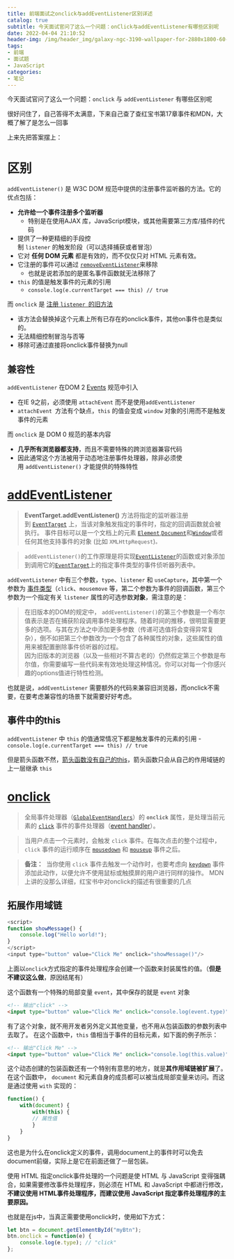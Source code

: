 ```yaml
---
title: 前端面试之onclick与addEventListener区别详述
catalog: true
subtitle: 今天面试官问了这么一个问题：onClick与addEventListener有哪些区别呢
date: 2022-04-04 21:10:52
header-img: /img/header_img/galaxy-ngc-3190-wallpaper-for-2880x1800-60-653.jpg
tags:
- 前端
- 面试题
- JavaScript
categories:
- 笔记
---
```


今天面试官问了这么一个问题：`onclick` 与 `addEventListener` 有哪些区别呢

很好问住了，自己答得不太满意，下来自己查了查红宝书第17章事件和MDN，大概了解了是怎么一回事

上来先把答案摆上：
# 区别
`addEventListener()` 是 W3C DOM 规范中提供的注册事件监听器的方法。它的优点包括：
- **允许给一个事件注册多个监听器**
    - 特别是在使用AJAX 库，JavaScript模块，或其他需要第三方库/插件的代码
- 提供了一种更精细的手段控制 `listener` 的触发阶段（可以选择捕获或者冒泡）
- 它对 **任何 DOM 元素** 都是有效的，而不仅仅只对 HTML 元素有效。
- 它注册的事件可以通过 [`removeEventListener`](https://developer.mozilla.org/zh-CN/docs/Web/API/EventTarget/removeEventListener)来移除
    - 也就是说若添加的是匿名事件函数就无法移除了
- `this` 的值是触发事件的元素的引用
    - `console.log(e.currentTarget === this) // true ` 

而 `onclick` 是 [注册 `listener `的旧方法](https://developer.mozilla.org/zh-CN/docs/Web/API/EventTarget/addEventListener#older_way_to_register_event_listeners "Permalink to 注册 listener 的旧方法")
- 该方法会替换掉这个元素上所有已存在的onclick事件，其他on事件也是类似的。
- 无法精细控制冒泡与否等
- 移除可通过直接将onclick事件替换为null

## 兼容性
`addEventListener` 在DOM 2 [Events](https://www.w3.org/TR/DOM-Level-2-Events) 规范中引入
- 在IE 9之前，必须使用 `attachEvent` 而不是使用`addEventListener`
- `attachEvent `方法有个缺点，`this` 的值会变成 `window` 对象的引用而不是触发事件的元素

而 `onclick` 是 DOM 0 规范的基本内容
- **几乎所有浏览器都支持**，而且不需要特殊的跨浏览器兼容代码
- 因此通常这个方法被用于动态地注册事件处理器，除非必须使用 `addEventListener()` 才能提供的特殊特性


# [addEventListener](https://developer.mozilla.org/zh-CN/docs/Web/API/EventTarget/addEventListener) 

> **EventTarget.addEventListener()** 方法将指定的监听器注册到 [`EventTarget`](https://developer.mozilla.org/zh-CN/docs/Web/API/EventTarget) 上，当该对象触发指定的事件时，指定的回调函数就会被执行。 事件目标可以是一个文档上的元素 [`Element`](https://developer.mozilla.org/zh-CN/docs/Web/API/Element),[`Document`](https://developer.mozilla.org/zh-CN/docs/Web/API/Document)和[`Window`](https://developer.mozilla.org/zh-CN/docs/Web/API/Window)或者任何其他支持事件的对象 (比如 `XMLHttpRequest`)`。`

>`addEventListener()`的工作原理是将实现[`EventListener`](https://developer.mozilla.org/zh-CN/docs/Web/API/EventListener)的函数或对象添加到调用它的[`EventTarget`](https://developer.mozilla.org/zh-CN/docs/Web/API/EventTarget)上的指定事件类型的事件侦听器列表中。

`addEventListener` 中有三个参数，`type`、`listener` 和 `useCapture`，其中第一个参数为 [事件类型](https://developer.mozilla.org/zh-CN/docs/Web/Events)（`click`、`mousemove` 等，第二个参数为事件的回调函数，第三个参数为一个指定有关 `listener` 属性的可选参数**对象**，需注意的是：
> 在旧版本的DOM的规定中， `addEventListener()`的第三个参数是一个布尔值表示是否在捕获阶段调用事件处理程序。随着时间的推移，很明显需要更多的选项。与其在方法之中添加更多参数（传递可选值将会变得异常复杂），倒不如把第三个参数改为一个包含了各种属性的对象，这些属性的值用来被配置删除事件侦听器的过程。\
> 因为旧版本的浏览器（以及一些相对不算古老的）仍然假定第三个参数是布尔值，你需要编写一些代码来有效地处理这种情况。你可以对每一个你感兴趣的options值进行特性检测。

也就是说，`addEventListener` 需要额外的代码来兼容旧浏览器，而onclick不需要，在要考虑兼容性的场景下就需要好好考虑。
## 事件中的this
`addEventListener` 中 `this` 的值通常情况下都是触发事件的元素的引用
    - `console.log(e.currentTarget === this) // true ` 

但是箭头函数不然，[箭头函数没有自己的this](https://developer.mozilla.org/zh-CN/docs/Web/JavaScript/Reference/Functions/Arrow_functions)，箭头函数只会从自己的作用域链的上一层继承 `this`


# [onclick](https://developer.mozilla.org/zh-CN/docs/Web/API/GlobalEventHandlers/onclick)

> 全局事件处理器（[`GlobalEventHandlers`](https://developer.mozilla.org/zh-CN/docs/Web/API/GlobalEventHandlers)）的 **`onclick`** 属性，是处理当前元素的 [`click`](https://developer.mozilla.org/zh-CN/docs/Web/API/Element/click_event "click") 事件的事件处理器（[event handler](https://developer.mozilla.org/en-US/docs/Web/Events/Event_handlers)）。

> 当用户点击一个元素时，会触发 `click` 事件。在每次点击的整个过程中，`click` 事件的运行顺序在 [`mousedown`](https://developer.mozilla.org/zh-CN/docs/Web/API/Element/mousedown_event "mousedown") 和 [`mouseup`](https://developer.mozilla.org/zh-CN/docs/Web/API/Element/mouseup_event "mouseup") 事件之后。

> **备注：**  当你使用 `click` 事件去触发一个动作时，也要考虑向 [`keydown`](https://developer.mozilla.org/zh-CN/docs/Web/API/Element/keydown_event "keydown") 事件添加此动作，以便允许不使用鼠标或触摸屏的用户进行同样的操作。
MDN上讲的没那么详细，红宝书中对onclick的描述有很重要的几点
## 拓展作用域链
```javascript
<script> 
function showMessage() { 
    console.log("Hello world!"); 
} 
</script> 
<input type="button" value="Click Me" onclick="showMessage()"/> 
```
上面以`onclick`方式指定的事件处理程序会创建一个函数来封装属性的值。（**但是不建议这么做**，原因结尾有）

这个函数有一个特殊的局部变量 `event`，其中保存的就是 `event` 对象
```html
<!-- 输出"click" --> 
<input type="button" value="Click Me" onclick="console.log(event.type)"> 
```

有了这个对象，就不用开发者另外定义其他变量，也不用从包装函数的参数列表中去取了。 在这个函数中，`this` 值相当于事件的目标元素，如下面的例子所示：  

```html
<!-- 输出"Click Me" --> 
<input type="button" value="Click Me" onclick="console.log(this.value)"> 
```

这个动态创建的包装函数还有一个特别有意思的地方，就是**其作用域链被扩展**了。在这个函数中， `document` 和元素自身的成员都可以被当成局部变量来访问。而这是通过使用 `with` 实现的：
```javascript
function() { 
    with(document) { 
        with(this) { 
        // 属性值 
        } 
    } 
}
```
这也是为什么在onclick定义的事件，调用document上的事件时可以免去document前缀，实际上是它在前面还做了一层包装。

使用 HTML 指定onclick事件处理的一个问题是使 HTML 与 JavaScript 变得强耦合，如果需要修改事件处理程序，则必须在 HTML 和 JavaScript 中都进行修改，**不建议使用 HTML事件处理程序，而建议使用 JavaScript 指定事件处理程序的主要原因。**

也就是在js中，当真正需要使用onclick时，使用如下方式：
```javascript
let btn = document.getElementById("myBtn"); 
btn.onclick = function(e) { 
    console.log(e.type); // "click" 
};
```